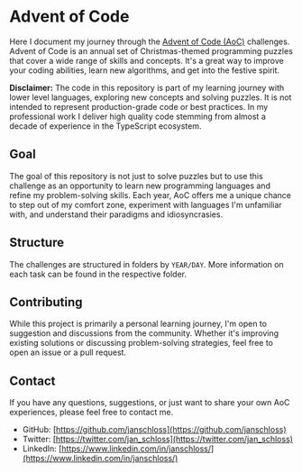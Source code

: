 # Advent of Code

Here I document my journey through the [Advent of Code (AoC)](https://adventofcode.com) challenges. Advent of Code is an annual set of Christmas-themed programming puzzles that cover a wide range of skills and concepts. It's a great way to improve your coding abilities, learn new algorithms, and get into the festive spirit.

**Disclaimer:** The code in this repository is part of my learning journey with lower level languages, exploring new concepts and solving puzzles. It is not intended to represent production-grade code or best practices. In my professional work I deliver high quality code stemming from almost a decade of experience in the TypeScript ecosystem.

## Goal

The goal of this repository is not just to solve puzzles but to use this challenge as an opportunity to learn new programming languages and refine my problem-solving skills. Each year, AoC offers me a unique chance to step out of my comfort zone, experiment with languages I'm unfamiliar with, and understand their paradigms and idiosyncrasies.

## Structure

The challenges are structured in folders by `YEAR/DAY`. More information on each task can be found in the respective folder.

## Contributing

While this project is primarily a personal learning journey, I'm open to suggestion and discussions from the community. Whether it's improving existing solutions or discussing problem-solving strategies, feel free to open an issue or a pull request.

## Contact

If you have any questions, suggestions, or just want to share your own AoC experiences, please feel free to contact me.

- GitHub: [https://github.com/janschloss](https://github.com/janschloss)
- Twitter: [https://twitter.com/jan_schloss](https://twitter.com/jan_schloss)
- LinkedIn: [https://www.linkedin.com/in/janschloss/](https://www.linkedin.com/in/janschloss/)
